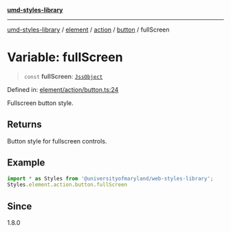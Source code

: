 [**umd-styles-library**](../../../../../../README.md)

***

[umd-styles-library](../../../../../../modules.md) / [element](../../../../../README.md) / [action](../../../README.md) / [button](../README.md) / fullScreen

# Variable: fullScreen

> `const` **fullScreen**: [`JssObject`](../../../../../../utilities/namespaces/transform/type-aliases/JssObject.md)

Defined in: [element/action/button.ts:24](https://github.com/UMD-Digital/design-system/blob/2d95010ba8e3e1595ebab66599330577b600c5fb/packages/styles/source/element/action/button.ts#L24)

Fullscreen button style.

## Returns

Button style for fullscreen controls.

## Example

```typescript
import * as Styles from '@universityofmaryland/web-styles-library';
Styles.element.action.button.fullScreen
```

## Since

1.8.0
